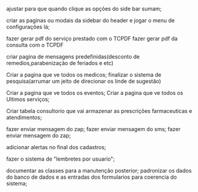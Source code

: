 <!-- mais faceis  -->
<!-- alinhar os forms na vertical, ta um mais pra cima q outro kk -->
ajustar para que quando clique as opções do side bar sumam;
<!-- tirar o config da side bar; -->
criar as paginas ou modais da sidebar do header e jogar o menu de configurações lá; 
<!-- fazer a pagina sobre(essa pagina vai falar sobre a gente) no menu do header; -->
<!-- tem que  ajustar os forms, botar placeholders ; -->




<!-- mais dificil -->

<!-- add controller e class para adicionar os clientes; -->
<!-- Criar tabela medico e relacionar com a tabela endereçosMedico ; -->
<!-- Criar tabela serviços; -->
<!-- ajustar o link serviços; -->
<!-- começar o sistema de mensagens para os clientes; -->
<!-- fazer o controler/class Medico; -->
fazer gerar pdf do serviço prestado com o TCPDF 
fazer gerar pdf da consulta com o TCPDF 

criar pagina de mensagens predefinidas(desconto de remedios,parabenização de feriados e etc)

Criar a pagina que ve todos os medicos;
finalizar o sistema de pesquisa(arrumar um jeito de direcionar os linde de sugestão)


Criar a pagina que ve todos os eventos;
Criar a pagina que ve todos os Ultimos serviços;

<!-- fazer o form consultorio; -->
Criar tabela consultorio que vai armazenar as prescrições farmaceuticas e atendimentos;

<!-- ver como q faz pra saida de doc no bd; -->
fazer enviar mensagem do zap;
fazer enviar mensagem do sms;
fazer enviar mensagem do zap;

adicionar alertas no final dos cadastros;
<!-- fazer o sistema de notificação no sistema; -->
fazer o sistema de "lembretes por usuario";
<!-- botar hash nas senhas das farmacias; -->

<!-- Padronização -->
documentar as classes para a manutenção posterior;
padronizar os dados do banco de dados e as entradas dos formularios para coerencia do sistema;